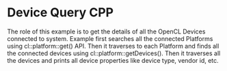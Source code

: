 Device Query CPP
================
The role of this example is to get the details of all the OpenCL Devices connected to system. Example first searches all the connected Platforms using cl::platform::get() API. Then it traverses to each Platform and finds all the connected devices using cl::platform::getDevices(). Then it traverses all the devices and prints all device properties like device type, vendor id, etc.


